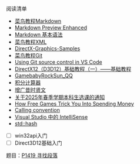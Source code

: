 阅读清单
* [菜鸟教程Markdown](https://www.runoob.com/markdown/md-tutorial.html)
* [Markdown Preview Enhanced](https://shd101wyy.github.io/markdown-preview-enhanced/#/zh-cn/)
* [Markdown 基本语法](https://markdown.com.cn/basic-syntax/)
* [菜鸟教程XML](https://www.runoob.com/xml/xml-tutorial.html)
* [DirectX-Graphics-Samples](https://github.com/microsoft/DirectX-Graphics-Samples/tree/master)
* [菜鸟教程Git](https://www.runoob.com/git/git-tutorial.html)
* [Using Git source control in VS Code](https://code.visualstudio.com/docs/sourcecontrol/overview)
* [DirectX12（D3D12）基础教程（一）——基础教程](https://gamebaby.blog.csdn.net/article/details/82730776?spm=1001.2014.3001.5502)
* [GamebabyRockSun_QQ](https://gamebaby.blog.csdn.net/?type=blog)
* [积分计算器](https://www.integral-calculator.com/)
* [增广昔时贤文](https://zh.wikisource.org/zh-hans/%E5%A2%9E%E5%BB%A3%E6%98%94%E6%99%82%E8%B3%A2%E6%96%87)
* [关于2025年春季学期本科生选课的通知](https://jwc.cugb.edu.cn/c/2024-12-24/817683.shtml)
* [How Free Games Trick You Into Spending Money](https://www.youtube.com/watch?v=uvjjOtxSKdQ&ab_channel=GoingIndie)
* [Calling convention](https://en.wikipedia.org/wiki/Calling_convention)
* [Visual Studio 中的 IntelliSense](https://learn.microsoft.com/zh-cn/visualstudio/ide/using-intellisense?view=vs-2022)
* [std::hash](https://zh.cppreference.com/w/cpp/utility/hash)

- [ ] win32api入门
- [ ] Direct3D12基础入门

题目：[P1419 寻找段落](/算法/随便做的一些题目/基础/二分/P1419%20寻找段落.md)